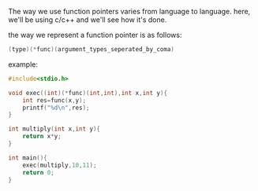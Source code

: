 The way we use function pointers varies from language to language. here, we'll be using c/c++ and we'll see how it's done.

the way we represent a function pointer is as follows:
```c
(type)(*func)(argument_types_seperated_by_coma)
```

example:
```c
#include<stdio.h>

void exec((int)(*func)(int,int),int x,int y){
	int res=func(x,y);
	printf("%d\n",res);
}

int multiply(int x,int y){
	return x*y;
}

int main(){
	exec(multiply,10,11);
	return 0;
}
```
